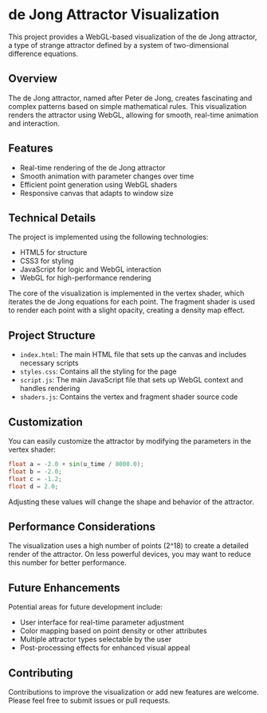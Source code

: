 # de Jong Attractor Visualization

This project provides a WebGL-based visualization of the de Jong attractor, a type of strange attractor defined by a system of two-dimensional difference equations.

## Overview

The de Jong attractor, named after Peter de Jong, creates fascinating and complex patterns based on simple mathematical rules. This visualization renders the attractor using WebGL, allowing for smooth, real-time animation and interaction.

## Features

- Real-time rendering of the de Jong attractor
- Smooth animation with parameter changes over time
- Efficient point generation using WebGL shaders
- Responsive canvas that adapts to window size

## Technical Details

The project is implemented using the following technologies:

- HTML5 for structure
- CSS3 for styling
- JavaScript for logic and WebGL interaction
- WebGL for high-performance rendering

The core of the visualization is implemented in the vertex shader, which iterates the de Jong equations for each point. The fragment shader is used to render each point with a slight opacity, creating a density map effect.

## Project Structure

- `index.html`: The main HTML file that sets up the canvas and includes necessary scripts
- `styles.css`: Contains all the styling for the page
- `script.js`: The main JavaScript file that sets up WebGL context and handles rendering
- `shaders.js`: Contains the vertex and fragment shader source code

## Customization

You can easily customize the attractor by modifying the parameters in the vertex shader:

```glsl
float a = -2.0 + sin(u_time / 8000.0);
float b = -2.0;
float c = -1.2;
float d = 2.0;
```
Adjusting these values will change the shape and behavior of the attractor.

## Performance Considerations
The visualization uses a high number of points (2^18) to create a detailed render of the attractor. On less powerful devices, you may want to reduce this number for better performance.

## Future Enhancements
Potential areas for future development include:

- User interface for real-time parameter adjustment
- Color mapping based on point density or other attributes
- Multiple attractor types selectable by the user
- Post-processing effects for enhanced visual appeal

## Contributing
Contributions to improve the visualization or add new features are welcome. Please feel free to submit issues or pull requests.

